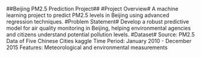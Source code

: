 ##Beijing PM2.5 Prediction Project##
#Project Overview#
A machine learning project to predict PM2.5 levels in Beijing using advanced regression techniques.
#Problem Statement#
Develop a robust predictive model for air quality monitoring in Beijing, helping environmental agencies and citizens understand potential pollution levels.
#Dataset#
Source: PM2.5 Data of Five Chinese Cities kaggle
Time Period: January 2010 - December 2015
Features: Meteorological and environmental measurements
